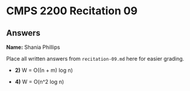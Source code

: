 # CMPS 2200 Recitation 09

## Answers

**Name:** Shania Phillips


Place all written answers from `recitation-09.md` here for easier grading.



- **2)** W = O((n + m) log n)

- **4)** W = O(n^2 log n)
